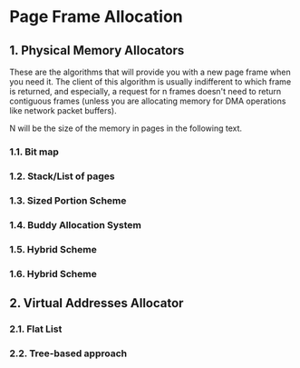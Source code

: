 # Page Frame Allocation

## 1. Physical Memory Allocators

These are the algorithms that will provide you with a new page frame when you need it. The client of this algorithm is usually indifferent to which frame is returned, and especially, a request for n frames doesn't need to return contiguous frames (unless you are allocating memory for DMA operations like network packet buffers).

N will be the size of the memory in pages in the following text.

### 1.1. Bit map

### 1.2. Stack/List of pages

### 1.3. Sized Portion Scheme

### 1.4. Buddy Allocation System

### 1.5. Hybrid Scheme

### 1.6. Hybrid Scheme

## 2. Virtual Addresses Allocator

### 2.1. Flat List

### 2.2. Tree-based approach
